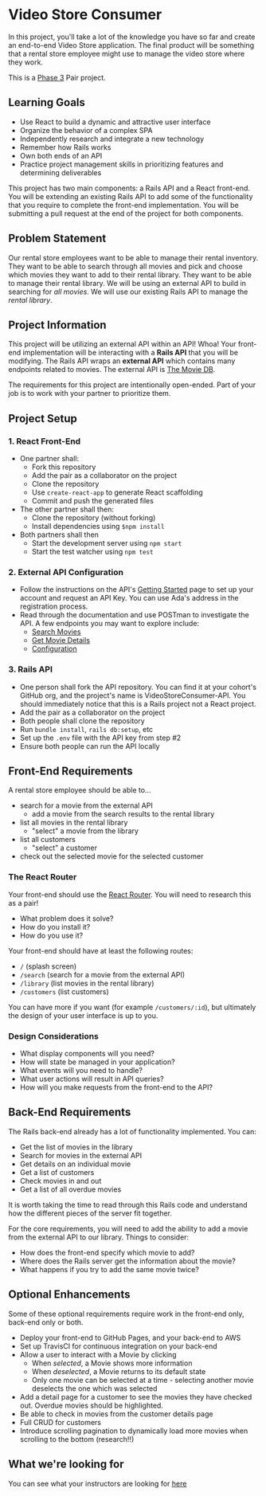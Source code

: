 # Video Store Consumer

In this project, you'll take a lot of the knowledge you have so far and create an end-to-end Video Store application. The final product will be something that a rental store employee might use to manage the video store where they work.

This is a [Phase 3](https://github.com/Ada-Developers-Academy/pedagogy/blob/master/rule-of-three.md) Pair project.

## Learning Goals

- Use React to build a dynamic and attractive user interface
- Organize the behavior of a complex SPA
- Independently research and integrate a new technology
- Remember how Rails works
- Own both ends of an API
- Practice project management skills in prioritizing features and determining deliverables

This project has two main components: a Rails API and a React front-end. You will be extending an existing Rails API to add some of the functionality that you require to complete the front-end implementation. You will be submitting a pull request at the end of the project for both components.

## Problem Statement

Our rental store employees want to be able to manage their rental inventory. They want to be able to search through all movies and pick and choose which movies they want to add to their rental library. They want to be able to manage their rental library. We will be using an external API to build in searching for *all movies*. We will use our existing Rails API to manage the *rental library*.

## Project Information

This project will be utilizing an external API within an API! Whoa! Your front-end implementation will be interacting with a **Rails API** that you will be modifying. The Rails API wraps an **external API** which contains many endpoints related to movies. The external API is [The Movie DB](https://www.themoviedb.org/documentation/api).

The requirements for this project are intentionally open-ended. Part of your job is to work with your partner to prioritize them.

## Project Setup

### 1. React Front-End

- One partner shall:
  - Fork this repository
  - Add the pair as a collaborator on the project
  - Clone the repository
  - Use `create-react-app` to generate React scaffolding
  - Commit and push the generated files
- The other partner shall then:
  - Clone the repository (without forking)
  - Install dependencies using `$npm install`
- Both partners shall then
  - Start the development server using `npm start`
  - Start the test watcher using `npm test`

### 2. External API Configuration

- Follow the instructions on the API's [Getting Started](https://developers.themoviedb.org/3/getting-started) page to set up your account and request an API Key.   You can use Ada's address in the registration process.
- Read through the documentation and use POSTman to investigate the API. A few endpoints you may want to explore include:
  - [Search Movies](https://developers.themoviedb.org/3/search/search-movies)
  - [Get Movie Details](https://developers.themoviedb.org/3/movies/get-movie-details)
  - [Configuration](https://developers.themoviedb.org/3/configuration/get-api-configuration)

### 3. Rails API

- One person shall fork the API repository. You can find it at your cohort's GitHub org, and the project's name is VideoStoreConsumer-API. You should immediately notice that this is a Rails project not a React project.
- Add the pair as a collaborator on the project
- Both people shall clone the repository
- Run `bundle install`, `rails db:setup`, etc
- Set up the `.env` file with the API key from step #2
- Ensure both people can run the API locally

## Front-End Requirements

A rental store employee should be able to...
- search for a movie from the external API
  - add a movie from the search results to the rental library
- list all movies in the rental library
  - "select" a movie from the library
- list all customers
  - "select" a customer
- check out the selected movie for the selected customer

### The React Router

Your front-end should use the [React Router](https://reacttraining.com/react-router/). You will need to research this as a pair!
- What problem does it solve?
- How do you install it?
- How do you use it?

Your front-end should have at least the following routes:

- `/` (splash screen)
- `/search` (search for a movie from the external API)
- `/library` (list movies in the rental library)
- `/customers` (list customers)

You can have more if you want (for example `/customers/:id`), but ultimately the design of your user interface is up to you.

### Design Considerations

- What display components will you need?
- How will state be managed in your application?
- What events will you need to handle?
- What user actions will result in API queries?
- How will you make requests from the front-end to the API?

## Back-End Requirements

The Rails back-end already has a lot of functionality implemented. You can:
- Get the list of movies in the library
- Search for movies in the external API
- Get details on an individual movie
- Get a list of customers
- Check movies in and out
- Get a list of all overdue movies

It is worth taking the time to read through this Rails code and understand how the different pieces of the server fit together.

For the core requirements, you will need to add the ability to add a movie from the external API to our library. Things to consider:

- How does the front-end specify which movie to add?
- Where does the Rails server get the information about the movie?
- What happens if you try to add the same movie twice?

## Optional Enhancements
Some of these optional requirements require work in the front-end only, back-end only or both.

- Deploy your front-end to GitHub Pages, and your back-end to AWS
- Set up TravisCI for continuous integration on your back-end
- Allow a user to interact with a Movie by clicking
  - When _selected_, a Movie shows more information
  - When _deselected_, a Movie returns to its default state
  - Only one movie can be selected at a time - selecting another movie deselects the one which was selected
- Add a detail page for a customer to see the movies they have checked out. Overdue movies should be highlighted.
- Be able to check in movies from the customer details page
- Full CRUD for customers
- Introduce scrolling pagination to dynamically load more movies when scrolling to the bottom (research!!)

## What we're looking for
You can see what your instructors are looking for [here](./feedback.md)
